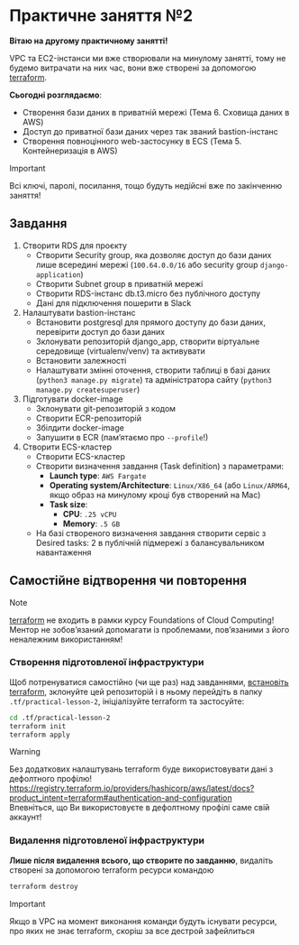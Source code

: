 # Практичне заняття №2

**Вітаю на другому практичному занятті!**

VPC та EC2-інстанси ми вже створювали на минулому занятті, тому не будемо витрачати на них час, вони вже створені за допомогою [terraform](https://www.terraform.io/).

**Сьогодні розглядаємо**:

- Створення бази даних в приватній мережі (Тема 6. Сховища даних в AWS)
- Доступ до приватної бази даних через так званий bastion-інстанс
- Створення повноцінного web-застосунку в ECS (Тема 5. Контейнеризація в AWS)

> [!IMPORTANT]
> Всі ключі, паролі, посилання, тощо будуть недійсні вже по закінченню заняття!

## Завдання

1. Створити RDS для проєкту
   - Створити Security group, яка дозволяє доступ до бази даних лише всередині мережі (`100.64.0.0/16` або security group `django-application`)
   - Створити Subnet group в приватній мережі
   - Створити RDS-інстанс db.t3.micro без публічного доступу
   - Дані для підключення пошерити в Slack
2. Налаштувати bastion-інстанс
   - Встановити postgresql для прямого доступу до бази даних, перевірити доступ до бази даних
   - Зклонувати репозиторій django_app, створити віртуальне середовище (virtualenv/venv) та активувати
   - Встановити залежності
   - Налаштувати змінні оточення, створити таблиці в базі даних (`python3 manage.py migrate`) та адміністратора сайту (`python3 manage.py createsuperuser`)
3. Підготувати docker-image
   - Зклонувати git-репозиторій з кодом
   - Створити ECR-репозиторій
   - Збілдити docker-image
   - Запушити в ECR (памʼятаємо про `--profile`!)
4. Створити ECS-кластер
   - Створити ECS-кластер
   - Створити визначення завдання (Task definition) з параметрами:
     - **Launch type**: `AWS Fargate`
     - **Operating system/Architecture**: `Linux/X86_64` (або `Linux/ARM64`, якщо образ на минулому кроці був створений на Mac)
     - **Task size**:
       - **CPU**: `.25 vCPU`
       - **Memory**: `.5 GB`
   - На базі створеного визначення завдання створити сервіс з Desired tasks: 2 в публічній підмережі з балансувальником навантаження

## Самостійне відтворення чи повторення

> [!NOTE]
> [terraform](https://www.terraform.io/) не входить в рамки курсу Foundations of Cloud Computing!  
> Ментор не зобовʼязаний допомагати із проблемами, повʼязаними з його неналежним використанням!

### Створення підготовленої інфраструктури

Щоб потренуватися самостійно (чи ще раз) над завданнями, [встановіть terraform](https://developer.hashicorp.com/terraform/install), зклонуйте цей репозиторій і в ньому перейдіть в папку `.tf/practical-lesson-2`, ініціалізуйте terraform та застосуйте:

```bash
cd .tf/practical-lesson-2
terraform init
terraform apply
```

> [!WARNING]
> Без додаткових налаштувань terraform буде використовувати дані з дефолтного профілю!  
> https://registry.terraform.io/providers/hashicorp/aws/latest/docs?product_intent=terraform#authentication-and-configuration  
> Впевніться, що Ви використовуєте в дефолтному профілі саме свій аккаунт!

### Видалення підготовленої інфраструктури

**Лише після видалення всього, що створите по завданню**, видаліть створені за допомогою terraform ресурси командою

```bash
terraform destroy
```

> [!IMPORTANT]
> Якщо в VPC на момент виконання команди будуть існувати ресурси, про яких не знає terraform, скоріш за все дестрой зафейлиться
